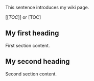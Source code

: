 This sentence introduces my wiki page.

[[_TOC_]]
or
[TOC]

## My first heading

First section content.

## My second heading

Second section content.